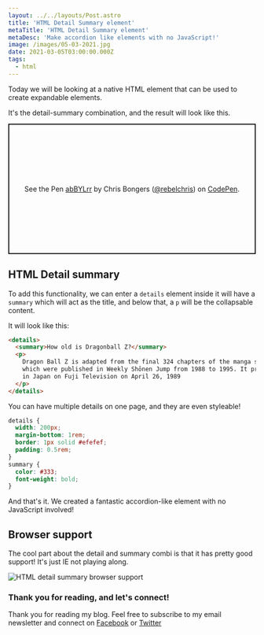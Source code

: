 ```yaml
---
layout: ../../layouts/Post.astro
title: 'HTML Detail Summary element'
metaTitle: 'HTML Detail Summary element'
metaDesc: 'Make accordion like elements with no JavaScript!'
image: /images/05-03-2021.jpg
date: 2021-03-05T03:00:00.000Z
tags:
  - html
---
```


Today we will be looking at a native HTML element that can be used to create expandable elements.

It's the detail-summary combination, and the result will look like this.

<p class="codepen" data-height="265" data-theme-id="dark" data-default-tab="html,result" data-user="rebelchris" data-slug-hash="abBYLrr" style="height: 265px; box-sizing: border-box; display: flex; align-items: center; justify-content: center; border: 2px solid; margin: 1em 0; padding: 1em;" data-pen-title="abBYLrr">
  <span>See the Pen <a href="https://codepen.io/rebelchris/pen/abBYLrr">
  abBYLrr</a> by Chris Bongers (<a href="https://codepen.io/rebelchris">@rebelchris</a>)
  on <a href="https://codepen.io">CodePen</a>.</span>
</p>
<script async defer src="https://cpwebassets.codepen.io/assets/embed/ei.js"></script>

## HTML Detail summary

To add this functionality, we can enter a `details` element inside it will have a `summary` which will act as the title, and below that, a `p` will be the collapsable content.

It will look like this:

```html
<details>
  <summary>How old is Dragonball Z?</summary>
  <p>
    Dragon Ball Z is adapted from the final 324 chapters of the manga series,
    which were published in Weekly Shōnen Jump from 1988 to 1995. It premiered
    in Japan on Fuji Television on April 26, 1989
  </p>
</details>
```

You can have multiple details on one page, and they are even styleable!

```css
details {
  width: 200px;
  margin-bottom: 1rem;
  border: 1px solid #efefef;
  padding: 0.5rem;
}
summary {
  color: #333;
  font-weight: bold;
}
```

And that's it. We created a fantastic accordion-like element with no JavaScript involved!

## Browser support

The cool part about the detail and summary combi is that it has pretty good support!
It's just IE not playing along.

![HTML detail summary browser support](https://caniuse.bitsofco.de/image/details.png)

### Thank you for reading, and let's connect!

Thank you for reading my blog. Feel free to subscribe to my email newsletter and connect on [Facebook](https://www.facebook.com/DailyDevTipsBlog) or [Twitter](https://twitter.com/DailyDevTips1)
